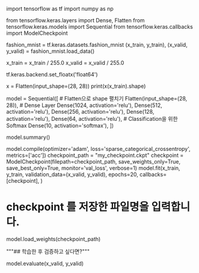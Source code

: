 import tensorflow as tf
import numpy as np



from tensorflow.keras.layers import Dense, Flatten
from tensorflow.keras.models import Sequential
from tensorflow.keras.callbacks import ModelCheckpoint

fashion_mnist = tf.keras.datasets.fashion_mnist
(x_train, y_train), (x_valid, y_valid) = fashion_mnist.load_data()

  




x_train = x_train / 255.0
x_valid = x_valid / 255.0

tf.keras.backend.set_floatx('float64')

x = Flatten(input_shape=(28, 28)) 
print(x(x_train).shape)

model = Sequential([
    # Flatten으로 shape 펼치기
    Flatten(input_shape=(28, 28)),
    # Dense Layer
    Dense(1024, activation='relu'),
    Dense(512, activation='relu'),
    Dense(256, activation='relu'),
    Dense(128, activation='relu'),
    Dense(64, activation='relu'),
    # Classification을 위한 Softmax
    Dense(10, activation='softmax'),
])

model.summary()

model.compile(optimizer='adam', loss='sparse_categorical_crossentropy', metrics=['acc'])
checkpoint_path = "my_checkpoint.ckpt"
checkpoint = ModelCheckpoint(filepath=checkpoint_path,
                             save_weights_only=True,
                             save_best_only=True,
                             monitor='val_loss',
                             verbose=1)
model.fit(x_train, y_train,
                    validation_data=(x_valid, y_valid),
                    epochs=20,
                    callbacks=[checkpoint],
                   )
# checkpoint 를 저장한 파일명을 입력합니다.
model.load_weights(checkpoint_path)

"""## 학습한 후 검증하고 싶다면?"""

model.evaluate(x_valid, y_valid) 

